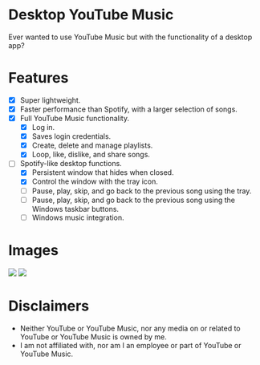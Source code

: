 # Desktop YouTube Music
Ever wanted to use YouTube Music but with the functionality of a desktop app?

# Features

- [x] Super lightweight.
- [x] Faster performance than Spotify, with a larger selection of songs.
- [x] Full YouTube Music functionality.
  - [x] Log in.
  - [x] Saves login credentials.
  - [x] Create, delete and manage playlists.
  - [x] Loop, like, dislike, and share songs.
- [ ] Spotify-like desktop functions.
  - [x] Persistent window that hides when closed.
  - [x] Control the window with the tray icon.
  - [ ] Pause, play, skip, and go back to the previous song using the tray.
  - [ ] Pause, play, skip, and go back to the previous song using the Windows taskbar buttons.
  - [ ] Windows music integration.

# Images

<img src="https://i.vgy.me/kQVHwG.png" />

<img src="https://i.vgy.me/pJDHHU.png" />

# Disclaimers

- Neither YouTube or YouTube Music, nor any media on or related to YouTube or YouTube Music is owned by me.
- I am not affiliated with, nor am I an employee or part of YouTube or YouTube Music.
